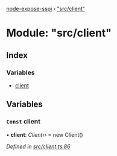 [node-expose-sspi](../README.md) › ["src/client"](_src_client_.md)

# Module: "src/client"

## Index

### Variables

* [client](_src_client_.md#const-client)

## Variables

### `Const` client

• **client**: *Client‹›* = new Client()

*Defined in [src/client.ts:86](https://github.com/jlguenego/node-expose-sspi/blob/7b16afe/src/client.ts#L86)*
